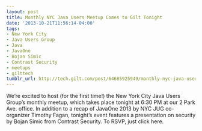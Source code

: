 ```yaml
---
layout: post
title: Monthly NYC Java Users Meetup Comes to Gilt Tonight
date: '2013-10-21T11:56:14-04:00'
tags:
- New York City
- Java Users Group
- Java
- JavaOne
- Bojan Simic
- Contrast Security
- meetups
- gilttech
tumblr_url: http://tech.gilt.com/post/64685925949/monthly-nyc-java-users-meetup-comes-to-gilt
---
```


We’re excited to host (for the first time!) the New York City Java Users Group’s monthly meetup, which takes place tonight at 6:30 PM at our 2 Park Ave. office. In addition to a recap of JavaOne 2013 by NYC JUG co-organizer Timothy Fagan, tonight’s event features a presentation on security by Bojan Simic from Contrast Security. To RSVP, just click here.
